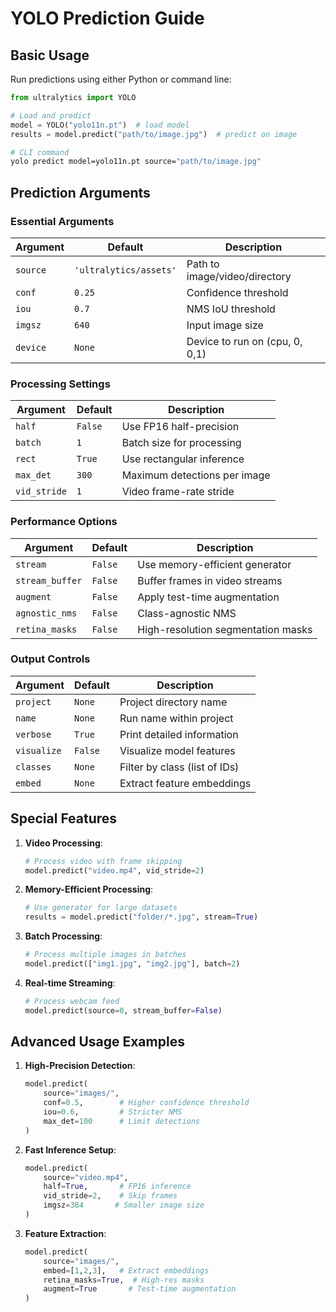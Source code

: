 # YOLO Prediction Guide

## Basic Usage

Run predictions using either Python or command line:

```python
from ultralytics import YOLO

# Load and predict
model = YOLO("yolo11n.pt")  # load model
results = model.predict("path/to/image.jpg")  # predict on image
```

```bash
# CLI command
yolo predict model=yolo11n.pt source="path/to/image.jpg"
```

## Prediction Arguments

### Essential Arguments
| Argument | Default | Description |
|----------|---------|-------------|
| `source` | `'ultralytics/assets'` | Path to image/video/directory |
| `conf` | `0.25` | Confidence threshold |
| `iou` | `0.7` | NMS IoU threshold |
| `imgsz` | `640` | Input image size |
| `device` | `None` | Device to run on (cpu, 0, 0,1) |

### Processing Settings
| Argument | Default | Description |
|----------|---------|-------------|
| `half` | `False` | Use FP16 half-precision |
| `batch` | `1` | Batch size for processing |
| `rect` | `True` | Use rectangular inference |
| `max_det` | `300` | Maximum detections per image |
| `vid_stride` | `1` | Video frame-rate stride |

### Performance Options
| Argument | Default | Description |
|----------|---------|-------------|
| `stream` | `False` | Use memory-efficient generator |
| `stream_buffer` | `False` | Buffer frames in video streams |
| `augment` | `False` | Apply test-time augmentation |
| `agnostic_nms` | `False` | Class-agnostic NMS |
| `retina_masks` | `False` | High-resolution segmentation masks |

### Output Controls
| Argument | Default | Description |
|----------|---------|-------------|
| `project` | `None` | Project directory name |
| `name` | `None` | Run name within project |
| `verbose` | `True` | Print detailed information |
| `visualize` | `False` | Visualize model features |
| `classes` | `None` | Filter by class (list of IDs) |
| `embed` | `None` | Extract feature embeddings |

## Special Features

1. **Video Processing**:
   ```python
   # Process video with frame skipping
   model.predict("video.mp4", vid_stride=2)
   ```

2. **Memory-Efficient Processing**:
   ```python
   # Use generator for large datasets
   results = model.predict("folder/*.jpg", stream=True)
   ```

3. **Batch Processing**:
   ```python
   # Process multiple images in batches
   model.predict(["img1.jpg", "img2.jpg"], batch=2)
   ```

4. **Real-time Streaming**:
   ```python
   # Process webcam feed
   model.predict(source=0, stream_buffer=False)
   ```

## Advanced Usage Examples

1. **High-Precision Detection**:
   ```python
   model.predict(
       source="images/",
       conf=0.5,        # Higher confidence threshold
       iou=0.6,         # Stricter NMS
       max_det=100      # Limit detections
   )
   ```

2. **Fast Inference Setup**:
   ```python
   model.predict(
       source="video.mp4",
       half=True,       # FP16 inference
       vid_stride=2,    # Skip frames
       imgsz=384       # Smaller image size
   )
   ```

3. **Feature Extraction**:
   ```python
   model.predict(
       source="images/",
       embed=[1,2,3],   # Extract embeddings
       retina_masks=True,  # High-res masks
       augment=True       # Test-time augmentation
   )
   ```
